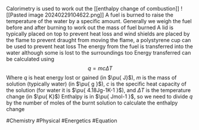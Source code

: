Calorimetry is used to work out the [[enthalpy change of combustion]]
![[Pasted image 20240229104622.png]]
A fuel is burned to raise the temperature of the water by a specific amount. Generally we weigh the fuel before and after burning to work out the mass of fuel burned
A lid is typically placed on top to prevent heat loss and wind shields are placed by the flame to prevent draught from moving the flame, a polystyrene cup can be used to prevent heat loss
The energy from the fuel is transferred into the water although some is lost to the surroundings too
Energy transferred can be calculated using
$$
q=mc\Delta T
$$
Where $q$ is heat energy lost or gained (in $\pu{ J}$), $m$ is the mass of solution (typically water) (in $\pu{ g }$), $c$ is the specific heat capacity of the solution (for water it is $\pu{ 4.18Jg-1K-1 }$), and $\Delta T$ is the temperature change (in $\pu{ K}$)
Enthalpy is in $\pu{ Jmol-1 }$, so we need to divide $q$ by the number of moles of the burnt solution to calculate the enthalpy change

#Chemistry #Physical #Energetics #Equation